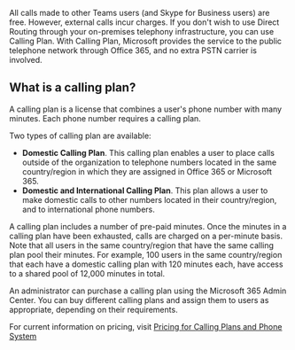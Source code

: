 
All calls made to other Teams users (and Skype for Business users) are free. However, external calls incur charges.  If you don't wish to use Direct Routing through your on-premises telephony infrastructure, you can use Calling Plan. With Calling Plan, Microsoft provides the service to the public telephone network through Office 365, and no extra PSTN carrier is involved.

## What is a calling plan?

A calling plan is a license that combines a user's phone number with many minutes. Each phone number requires a calling plan.

Two types of calling plan are available:

- **Domestic Calling Plan**. This calling plan enables a user to place calls outside of the organization to telephone numbers located in the same country/region in which they are assigned in Office 365 or Microsoft 365.
- **Domestic and International Calling Plan**. This plan allows a user to make domestic calls to other numbers located in their country/region, and to international phone numbers.

A calling plan includes a number of pre-paid minutes. Once the minutes in a calling plan have been exhausted, calls are charged on a per-minute basis. Note that all users in the same country/region that have the same calling plan pool their minutes. For example, 100 users in the same country/region that each have a domestic calling plan with 120 minutes each, have access to a shared pool of 12,000 minutes in total.

An administrator can purchase a calling plan using the Microsoft 365 Admin Center. You can buy different calling plans and assign them to users as appropriate, depending on their requirements.

For current information on pricing, visit [Pricing for Calling Plans and Phone System](https://www.microsoft.com/microsoft-365/microsoft-teams/voice-calling)

